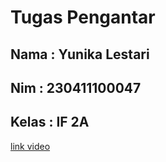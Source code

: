 # Tugas Pengantar

## Nama : Yunika Lestari
## Nim : 230411100047
## Kelas : IF 2A

[link video](https://youtu.be/tnwTLQ7P_k0?si=4k2PWAAUwA6leDfV)